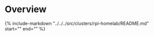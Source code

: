 # Overview

{%
   include-markdown "../../../src/clusters/rpi-homelab/README.md"
   start="<!--cluster-description-start-->"
   end="<!--cluster-description-end-->"
%}
